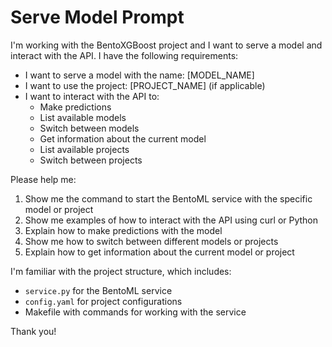 # Serve Model Prompt

I'm working with the BentoXGBoost project and I want to serve a model and interact with the API. I have the following requirements:

- I want to serve a model with the name: [MODEL_NAME]
- I want to use the project: [PROJECT_NAME] (if applicable)
- I want to interact with the API to:
  - Make predictions
  - List available models
  - Switch between models
  - Get information about the current model
  - List available projects
  - Switch between projects

Please help me:

1. Show me the command to start the BentoML service with the specific model or project
2. Show me examples of how to interact with the API using curl or Python
3. Explain how to make predictions with the model
4. Show me how to switch between different models or projects
5. Explain how to get information about the current model or project

I'm familiar with the project structure, which includes:
- `service.py` for the BentoML service
- `config.yaml` for project configurations
- Makefile with commands for working with the service

Thank you!
